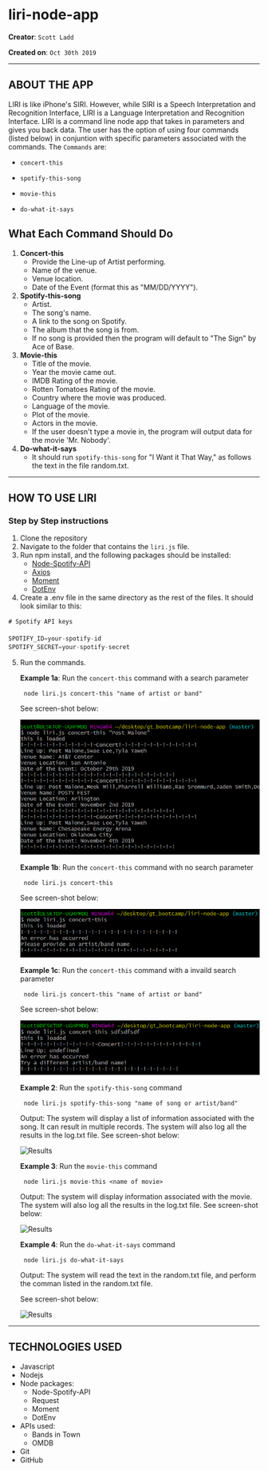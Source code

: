 # liri-node-app

**Creator**: `Scott Ladd`

**Created on**: `Oct 30th 2019`

- - -

## ABOUT THE APP
LIRI is like iPhone's SIRI. However, while SIRI is a Speech Interpretation and Recognition Interface, LIRI is a Language Interpretation and Recognition Interface. LIRI is a command line node app that takes in parameters and gives you back data. The user has the option of using four commands (listed below) in conjuntion with specific parameters associated with the commands. The  `Commands` are:

   * `concert-this`

   * `spotify-this-song`

   * `movie-this`

   * `do-what-it-says`

## What Each Command Should Do

1. **Concert-this**
   * Provide the Line-up of Artist performing.
   * Name of the venue.
   * Venue location.
   * Date of the Event (format this as "MM/DD/YYYY").
2. **Spotify-this-song**
   * Artist.
   * The song's name.
   * A link to the song on Spotify.
   * The album that the song is from.
   * If no song is provided then the program will default to "The Sign" by Ace of Base.
3. **Movie-this**
   * Title of the movie.
   * Year the movie came out.
   * IMDB Rating of the movie.
   * Rotten Tomatoes Rating of the movie.
   * Country where the movie was produced.
   * Language of the movie.
   * Plot of the movie.
   * Actors in the movie.
   * If the user doesn't type a movie in, the program will output data for the movie 'Mr. Nobody'.
4. **Do-what-it-says**
   * It should run `spotify-this-song` for "I Want it That Way," as follows the text in the file random.txt.

- - -

## HOW TO USE LIRI
### **Step by Step instructions**

1. Clone the repository
2. Navigate to the folder that contains the `liri.js` file.
3. Run npm install, and the following packages should be installed:
   * [Node-Spotify-API](https://www.npmjs.com/package/node-spotify-api)
   * [Axios](https://www.npmjs.com/package/axios)
   * [Moment](https://www.npmjs.com/package/moment)
   * [DotEnv](https://www.npmjs.com/package/dotenv)
4. Create a .env file in the same directory as the rest of the files. It should look similar to this:

```js
# Spotify API keys

SPOTIFY_ID=your-spotify-id
SPOTIFY_SECRET=your-spotify-secret

```
5. Run the commands.

    **Example 1a**: Run the `concert-this` command with a search parameter
    
        node liri.js concert-this "name of artist or band"
    
    See screen-shot below:

    ![Results](screenshots/concert-correct-search.png)

    **Example 1b**: Run the `concert-this` command with no search parameter
    
        node liri.js concert-this
    
    See screen-shot below:

    ![Results](screenshots/concert-no-search.png)

    **Example 1c**: Run the `concert-this` command with a invaild search parameter
    
        node liri.js concert-this "name of artist or band"
    
    See screen-shot below:

    ![Results](screenshots/concert-wrong-search.png)

    **Example 2**: Run the `spotify-this-song` command
    
        node liri.js spotify-this-song "name of song or artist/band"
    
    Output: The system will display a list of information associated with the song. It can result in multiple records. The system will also log all the results in the log.txt file. See screen-shot below:

    ![Results](/screenshots/spotify_this_results.PNG)

    **Example 3**: Run the `movie-this` command
    
        node liri.js movie-this <name of movie>
    
    Output: The system will display information associated with the movie. The system will also log all the results in the log.txt file. See screen-shot below:

    ![Results](/screenshots/movie_this_results.PNG)


    **Example 4**: Run the `do-what-it-says` command
        
        node liri.js do-what-it-says
        
    Output: The system will read the text in the random.txt file, and perform the comman listed in the random.txt file. 
    
    See screen-shot below:

    ![Results](/screenshots/dothis_this_results.PNG)

- - -

## TECHNOLOGIES USED
* Javascript
* Nodejs
* Node packages:
    * Node-Spotify-API
    * Request
    * Moment
    * DotEnv
* APIs used:
    * Bands in Town
    * OMDB
* Git
* GitHub